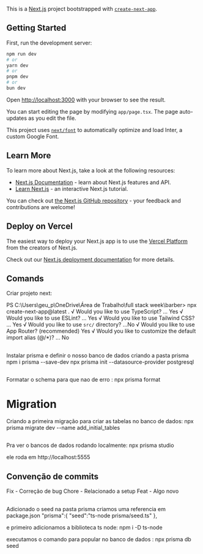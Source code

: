This is a [Next.js](https://nextjs.org/) project bootstrapped with [`create-next-app`](https://github.com/vercel/next.js/tree/canary/packages/create-next-app).

## Getting Started

First, run the development server:

```bash
npm run dev
# or
yarn dev
# or
pnpm dev
# or
bun dev
```

Open [http://localhost:3000](http://localhost:3000) with your browser to see the result.

You can start editing the page by modifying `app/page.tsx`. The page auto-updates as you edit the file.

This project uses [`next/font`](https://nextjs.org/docs/basic-features/font-optimization) to automatically optimize and load Inter, a custom Google Font.

## Learn More

To learn more about Next.js, take a look at the following resources:

- [Next.js Documentation](https://nextjs.org/docs) - learn about Next.js features and API.
- [Learn Next.js](https://nextjs.org/learn) - an interactive Next.js tutorial.

You can check out [the Next.js GitHub repository](https://github.com/vercel/next.js/) - your feedback and contributions are welcome!

## Deploy on Vercel

The easiest way to deploy your Next.js app is to use the [Vercel Platform](https://vercel.com/new?utm_medium=default-template&filter=next.js&utm_source=create-next-app&utm_campaign=create-next-app-readme) from the creators of Next.js.

Check out our [Next.js deployment documentation](https://nextjs.org/docs/deployment) for more details.

## Comands
Criar projeto next:

PS C:\Users\geu_p\OneDrive\Área de Trabalho\full stack week\barber> npx create-next-app@latest .
√ Would you like to use TypeScript? ...  Yes
√ Would you like to use ESLint? ... Yes
√ Would you like to use Tailwind CSS? ... Yes
√ Would you like to use `src/` directory? ...No 
√ Would you like to use App Router? (recommended) Yes
√ Would you like to customize the default import alias (@/*)? ... No 

## 
Instalar prisma e definir o nosso banco de dados criando a pasta prisma
npm i prisma --save-dev
npx prisma init --datasource-provider postgresql

## 
Formatar o schema para que nao de erro :
npx prisma format

## 
# Migration
Criando a primeira migração para criar as tabelas no banco de dados:
npx prisma migrate dev --name add_initial_tables

## 
Pra ver o bancos de dados rodando localmente:
npx prisma studio

ele roda em http://localhost:5555


## Convenção de commits 
Fix - Correção de bug
Chore - Relacionado a setup
Feat - Algo novo

## 
Adicionado o seed na pasta prisma
criamos uma referencia em package.json
  "prisma":{
    "seed":"ts-node prisma/seed.ts"
  },

  e primeiro adicionamos a biblioteca ts node:
  npm i -D ts-node

  executamos o comando para popular no banco de dados :
  npx prisma db seed



## 
## 
## 
## 
## 
## 


